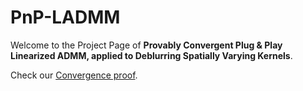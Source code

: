 # PnP-LADMM
Welcome to the Project Page of **Provably Convergent Plug \& Play Linearized ADMM, applied to Deblurring Spatially Varying Kernels**.

Check our [Convergence proof](https://claroche-r.github.io/PnP_LADMM/docs/proof).
